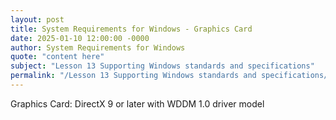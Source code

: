```yaml
---
layout: post
title: System Requirements for Windows - Graphics Card
date: 2025-01-10 12:00:00 -0000
author: System Requirements for Windows
quote: "content here"
subject: "Lesson 13 Supporting Windows standards and specifications"
permalink: "/Lesson 13 Supporting Windows standards and specifications/System Requirements for Windows/System Requirements for Windows - Graphics Card"
---
```


Graphics Card: DirectX 9 or later with WDDM 1.0 driver model
